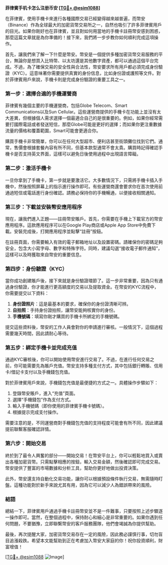 **菲律賓手机卡怎么注册币安 [[TG💪+ @esim1088](https://t.me/s/esim1088)]**

在菲律賓，使用手機卡來進行各種國際交易已經變得越來越普遍，而幣安（Binance）作為全球最大的加密貨幣交易所之一，自然也吸引了許多菲律賓用戶的目光。如果你剛好也在菲律賓，並且對如何用當地的手機卡註冊幣安感到困惑，那麼這篇文章就是為你準備的！接下來，我們將一步步教你如何順利完成這項操作。

首先，讓我們來了解一下什麼是幣安。幣安是一個提供多種加密貨幣交易服務的平台，無論你是想買入比特幣、以太坊還是其他數字資產，都可以通過這個平台完成。不過，為了確保交易的安全性與合法性，幣安要求所有用戶都必須完成身份驗證（KYC）。這意味著你需要提供真實的身份信息，比如身份證或護照等文件。對於菲律賓用戶來說，手機卡則是完成身份驗證的重要工具之一。

### 第一步：選擇合適的手機運營商

菲律賓有幾個主要的手機運營商，包括Globe Telecom、Smart Communications以及Sun Cellular。這些運營商提供的手機卡在功能上並沒有太大差異，但根據個人需求選擇一個最適合自己的是很重要的。例如，如果你經常需要打國際電話或者發送短信，那麼Globe可能是更好的選擇；而如果你更注重數據流量的價格和覆蓋範圍，Smart可能會更適合你。

購買手機卡非常簡單，你可以在任何大型超市、便利店甚至街頭攤位找到它們。通常，售價會根據套餐內容有所不同，但基本款型通常不會太貴。購買時記得確認手機卡是否支持英文界面，這樣可以避免日後使用過程中出現語言障礙。

### 第二步：激活手機卡

一旦你拿到了手機卡，第一步就是要激活它。大多數情況下，只需將手機卡插入手機中，然後按照屏幕上的指示進行操作即可。有些運營商還會要求你在首次使用前通過短信或電話進行身份確認。請務必保持你的手機暢通，以便接收相關通知。

### 第三步：下載並安裝幣安應用程序

現在，讓我們進入正題——註冊幣安賬戶。首先，你需要在手機上下載官方的幣安應用程序。這款應用程序可以在Google Play商店或Apple App Store中免費下載。安裝完成後，打開應用程序並點擊“註冊”按鈕。

在註冊頁面，你需要輸入有效的電子郵箱地址以及設置密碼。請確保你的密碼足夠安全，包含大小寫字母、數字和特殊字符。同時，建議勾選“接收電子郵件通知”，這樣可以及時獲取來自幣安的重要信息。

### 第四步：身份驗證（KYC）

當你成功創建賬戶後，接下來就是身份驗證環節了。這一步非常重要，因為只有通過身份驗證，你才能進行更高額度的交易以及提取資金。在幣安的KYC流程中，你需要提交以下資料：

1. **身份證照片**：這是最基本的要求，確保你的身份證清晰可辨。
2. **自拍照**：手持身份證拍照，讓幣安能夠核實你的身份。
3. **手機號碼**：填寫你剛才購買的手機卡所綁定的手機號碼。

提交這些資料後，幣安的工作人員會對你的申請進行審核。一般情況下，這個過程需要幾天時間，因此請耐心等待。

### 第五步：綁定手機卡並完成充值

通過KYC審核後，你可以開始使用幣安進行交易了。不過，在進行任何交易之前，你可能需要先為賬戶充值。幣安支持多種支付方式，其中包括銀行轉賬、信用卡/借記卡支付以及手機錢包充值。

對於菲律賓用戶來說，手機錢包充值是最便捷的方式之一。具體操作步驟如下：

1. 登錄幣安賬戶，進入“充值”頁面。
2. 選擇“手機錢包”作為支付方式。
3. 輸入手機號碼（即你使用的菲律賓手機卡號碼）。
4. 根據提示完成支付操作。

需要注意的是，不同運營商對手機錢包充值的支持程度可能會有所不同，因此建議提前聯繫客服確認詳情。

### 第六步：開始交易

終於到了最令人興奮的部分——開始交易！在幣安平台上，你可以輕鬆地買入或賣出各種加密貨幣。只需點擊相應的按鈕，輸入交易金額，然後確認即可完成交易。幣安提供了豐富的市場數據和分析工具，幫助你更好地做出投資決策。

此外，幣安還支持自動化交易功能，讓你可以根據預設條件執行交易，無需隨時盯盤。這種功能對於新手來說尤其有用，因為它可以減少人為錯誤帶來的風險。

### 結語

總結一下，菲律賓用戶通過手機卡註冊幣安並不是一件難事，只要按照上述步驟逐一操作即可。當然，在整個過程中，保持耐心和細心是非常重要的。如果你遇到任何問題，不要猶豫，立即聯繫幣安的客戶服務團隊，他們會竭誠為你提供幫助。

最後，再次提醒大家，加密貨幣交易存在一定的風險，因此務必謹慎行事，切勿盲目追漲殺跌。希望本文能幫助到正在考慮加入幣安大家庭的你！祝你投資順利，財富增值！

[[TG💪+ @esim1088](https://t.me/s/esim1088) ![Image](https://i.postimg.cc/4NQfJmqS/Snipaste-2025-05-13-00-14-12.png)]